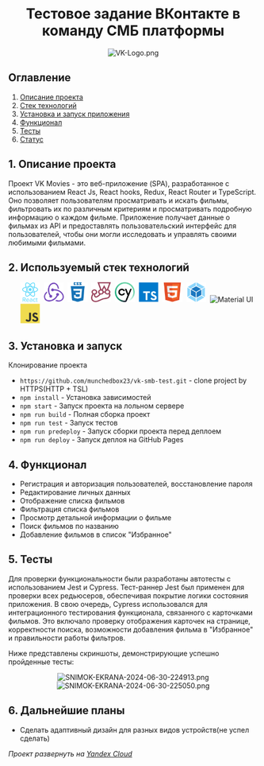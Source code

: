 <h1 align="center">Тестовое задание ВКонтакте в команду СМБ платформы</h1>

<div align="center">
  <img width="100" height="100" src="https://s3.printskrin.ru/printskrin/413c5bf6-streamtube/2024/06/27/VK-Logo.png" alt="VK-Logo.png" border="0" />
</div>

<h2>Оглавление</h2>
<ol>
  <li><a href="#project-description">Описание проекта</a></li>
  <li><a href="#technologies">Стек технологий</a></li>
  <li><a href="#installation">Установка и запуск приложения</a></li>
  <li><a href="#functionality">Функционал</a></li>
  <li><a href="#tests">Тесты</a></li>
  <li><a href="#enhancement">Статус</a></li>
</ol>

<h2 id="project-description">1. Описание проекта</h2>
Проект VK Movies - это веб-приложение (SPA), разработанное с использованием React Js, React hooks, Redux, React Router и TypeScript. Оно позволяет пользователям просматривать и искать фильмы, фильтровать их по различным критериям и просматривать подробную информацию о каждом фильме. Приложение получает данные о фильмах из API и предоставлять пользовательский интерфейс для пользователей, чтобы они могли исследовать и управлять своими любимыми фильмами.

<h2 id="technologies">2. Используемый стек технологий</h2>
<ul>
  <img src="https://github.com/devicons/devicon/blob/master/icons/react/react-original-wordmark.svg" title="React" alt="React" width="40" height="40"/>&nbsp;
  <img src="https://github.com/devicons/devicon/blob/master/icons/redux/redux-original.svg" title="Redux" alt="Redux " width="40" height="40"/>&nbsp;
  <img src="https://github.com/devicons/devicon/blob/master/icons/css3/css3-plain-wordmark.svg"  title="CSS3" alt="CSS" width="40" height="40"/>&nbsp;
  <img src="https://github.com/devicons/devicon/blob/master/icons/jest/jest-plain.svg"  title="Jest" alt="Jest" width="40" height="40"/>&nbsp;
  <img src="https://github.com/devicons/devicon/blob/master/icons/cypressio/cypressio-original.svg"  title="Cypress" alt="Cypress" width="40" height="40"/>&nbsp;
  <img src="https://github.com/devicons/devicon/blob/master/icons/typescript/typescript-original.svg"  title="TypeScript" alt="TypeScript" width="40" height="40"/>&nbsp;
  <img src="https://github.com/devicons/devicon/blob/master/icons/html5/html5-original.svg" title="HTML5" alt="HTML" width="40" height="40"/>&nbsp;
  <img src="https://github.com/devicons/devicon/blob/master/icons/webpack/webpack-original.svg" title="Webpack" alt="Webpack" width="40" height="40"/>&nbsp;
  <img src="https://v4.mui.com/static/logo.png" title="MUI" alt="Material UI" width="40" height="40"/>&nbsp;
  <img src="https://github.com/devicons/devicon/blob/master/icons/javascript/javascript-original.svg" title="JavaScript" alt="JavaScript" width="40" height="40"/>&nbsp;
</ul>

<h2 id="installation">3. Установка и запуск</h2>
 <span>Клонирование проекта</span>

- `https://github.com/munchedbox23/vk-smb-test.git` - clone project by HTTPS(HTTP + TSL)
- `npm install` - Установка зависимостей
- `npm start` - Запуск проекта на лольном сервере
- `npm run build` - Полная сборка проект
- `npm run test` - Запуск тестов
- `npm run predeploy` - Запуск сборки проекта перед деплоем
- `npm run deploy` - Запуск деплоя на GitHub Pages

<h2 id="functionality">4. Функционал</h2>

- Регистрация и авторизация пользователей, восстановление пароля
- Редактирование личных данных
- Отображение списка фильмов
- Фильтрация списка фильмов
- Просмотр детальной информации о фильме
- Поиск фильмов по названию
- Добавление фильмов в список "Избранное"

<h2 id="tests">5. Тесты</h2>
Для проверки функциональности были разработаны автотесты с использованием Jest и Cypress. Тест-раннер Jest был применен для проверки всех редьюсеров, обеспечивая покрытие логики состояния приложения. В свою очередь, Cypress использовался для интеграционного тестирования функционала, связанного с карточками фильмов. Это включало проверку отображения карточек на странице, корректности поиска, возможности добавления фильма в "Избранное" и правильности работы фильтров.

Ниже представлены скриншоты, демонстрирующие успешно пройденные тесты:

<div align="center">
 <img src="https://s3.printskrin.ru/printskrin/413c5bf6-streamtube/2024/06/30/SNIMOK-EKRANA-2024-06-30-224913.png" alt="SNIMOK-EKRANA-2024-06-30-224913.png" border="0" />
  <img src="https://s3.printskrin.ru/printskrin/413c5bf6-streamtube/2024/06/30/SNIMOK-EKRANA-2024-06-30-225050.png" alt="SNIMOK-EKRANA-2024-06-30-225050.png" border="0" />
</div>

<h2 id="enhancement">6. Дальнейшие планы</h2>

- Сделать адаптивный дизайн для разных видов устройств(не успел сделать)

<i>Проект развернуть на [Yandex Cloud](https://munvk-movie.students.nomorepartiesco.ru/)</i>
